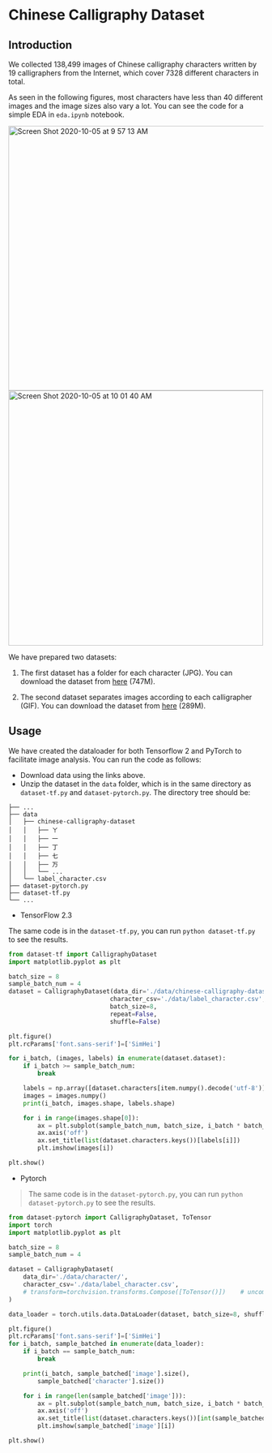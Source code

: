 # Chinese Calligraphy Dataset  

## Introduction  

We collected 138,499 images of Chinese calligraphy characters written by 19 calligraphers from the Internet, which cover 7328 different characters in total.

As seen in the following figures, most characters have less than 40 different images and the image sizes also vary a lot. You can see the code for a simple EDA in `eda.ipynb` notebook.

<img width="522" alt="Screen Shot 2020-10-05 at 9 57 13 AM" src="https://user-images.githubusercontent.com/595772/95088889-80a34200-06f1-11eb-9778-1942de0e3287.png">

<img width="503" alt="Screen Shot 2020-10-05 at 10 01 40 AM" src="https://user-images.githubusercontent.com/595772/95089159-ce1faf00-06f1-11eb-8a83-48cf66ff5ba8.png">

We have prepared two datasets:
1. The first dataset has a folder for each character (JPG). You can download the dataset from [here](https://drive.google.com/file/d/1k849yUZhkUfbupZT0kRR2ZzZj5g89yLw/view?usp=sharing) (747M).  

2. The second dataset separates images according to each calligrapher (GIF). You can download the dataset from [here](https://drive.google.com/file/d/10QJrw0Qdk4O1bIrehCLmdiCkwpLbGVe8/view?usp=sharing) (289M).  

## Usage  

We have created the dataloader for both Tensorflow 2 and PyTorch to facilitate image analysis. You can run the code as follows:

- Download data using the links above.
- Unzip the dataset in the `data` folder, which is in the same directory as `dataset-tf.py` and `dataset-pytorch.py`. The directory tree should be:

```shell
├── ...
├── data
│   ├── chinese-calligraphy-dataset
│   │   ├── ㄚ
│   │   ├── 一
│   │   ├── 丁
│   │   ├── 七
│   │   ├── 万
│   │   └── ...
│   └── label_character.csv
├── dataset-pytorch.py
├── dataset-tf.py
└── ...
```

- TensorFlow 2.3  

The same code is in the `dataset-tf.py`, you can run `python dataset-tf.py` to see the results.  

```python
from dataset-tf import CalligraphyDataset
import matplotlib.pyplot as plt

batch_size = 8
sample_batch_num = 4
dataset = CalligraphyDataset(data_dir='./data/chinese-calligraphy-dataset/',
                            character_csv='./data/label_character.csv',
                            batch_size=8,
                            repeat=False,
                            shuffle=False)

plt.figure()
plt.rcParams['font.sans-serif']=['SimHei']

for i_batch, (images, labels) in enumerate(dataset.dataset):
    if i_batch >= sample_batch_num:
        break

    labels = np.array([dataset.characters[item.numpy().decode('utf-8')] for item in labels])
    images = images.numpy()
    print(i_batch, images.shape, labels.shape)

    for i in range(images.shape[0]):
        ax = plt.subplot(sample_batch_num, batch_size, i_batch * batch_size + i + 1)
        ax.axis('off')
        ax.set_title(list(dataset.characters.keys())[labels[i]])
        plt.imshow(images[i])

plt.show()
```

- Pytorch  

> The same code is in the `dataset-pytorch.py`, you can run `python dataset-pytorch.py` to see the results.  

```python
from dataset-pytorch import CalligraphyDataset, ToTensor
import torch
import matplotlib.pyplot as plt

batch_size = 8
sample_batch_num = 4

dataset = CalligraphyDataset(
    data_dir='./data/character/',
    character_csv='./data/label_character.csv',
    # transform=torchvision.transforms.Compose([ToTensor()])    # uncomment this line to transform numpy to tensor
)

data_loader = torch.utils.data.DataLoader(dataset, batch_size=8, shuffle=True)

plt.figure()
plt.rcParams['font.sans-serif']=['SimHei']
for i_batch, sample_batched in enumerate(data_loader):
    if i_batch == sample_batch_num:
        break

    print(i_batch, sample_batched['image'].size(),
        sample_batched['character'].size())

    for i in range(len(sample_batched['image'])):
        ax = plt.subplot(sample_batch_num, batch_size, i_batch * batch_size + i + 1)
        ax.axis('off')
        ax.set_title(list(dataset.characters.keys())[int(sample_batched['character'][i][0])])
        plt.imshow(sample_batched['image'][i])

plt.show()
```
